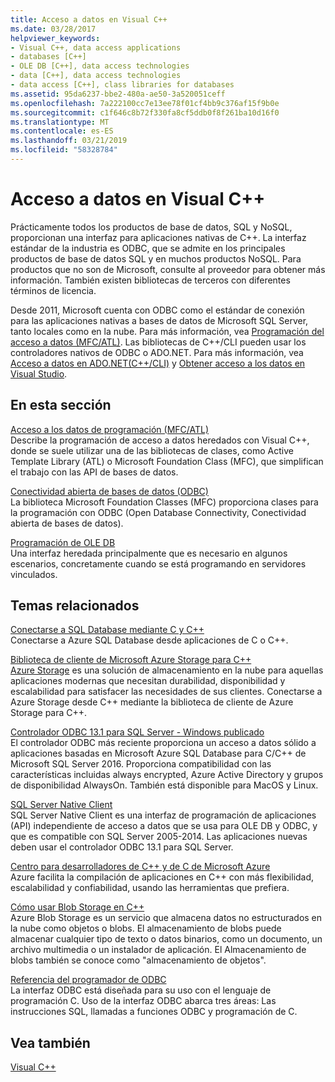```yaml
---
title: Acceso a datos en Visual C++
ms.date: 03/28/2017
helpviewer_keywords:
- Visual C++, data access applications
- databases [C++]
- OLE DB [C++], data access technologies
- data [C++], data access technologies
- data access [C++], class libraries for databases
ms.assetid: 95da6237-bbe2-480a-ae50-3a520051ceff
ms.openlocfilehash: 7a222100cc7e13ee78f01cf4bb9c376af15f9b0e
ms.sourcegitcommit: c1f646c8b72f330fa8cf5ddb0f8f261ba10d16f0
ms.translationtype: MT
ms.contentlocale: es-ES
ms.lasthandoff: 03/21/2019
ms.locfileid: "58328784"
---
```

# <a name="data-access-in-visual-c"></a>Acceso a datos en Visual C++

Prácticamente todos los productos de base de datos, SQL y NoSQL, proporcionan una interfaz para aplicaciones nativas de C++. La interfaz estándar de la industria es ODBC, que se admite en los principales productos de base de datos SQL y en muchos productos NoSQL. Para productos que no son de Microsoft, consulte al proveedor para obtener más información. También existen bibliotecas de terceros con diferentes términos de licencia.

Desde 2011, Microsoft cuenta con ODBC como el estándar de conexión para las aplicaciones nativas a bases de datos de Microsoft SQL Server, tanto locales como en la nube. Para más información, vea [Programación del acceso a datos \(MFC/ATL\)](data-access-programming-mfc-atl.md). Las bibliotecas de C++/CLI pueden usar los controladores nativos de ODBC o ADO.NET. Para más información, vea [Acceso a datos en ADO.NET(C++/CLI)](../dotnet/data-access-using-adonet-cpp-cli.md) y [Obtener acceso a los datos en Visual Studio](https://docs.microsoft.com/visualstudio/data-tools/accessing-data-in-visual-studio).

## <a name="in-this-section"></a>En esta sección

[Acceso a los datos de programación (MFC/ATL)](data-access-programming-mfc-atl.md)<br/>
Describe la programación de acceso a datos heredados con Visual C++, donde se suele utilizar una de las bibliotecas de clases, como Active Template Library (ATL) o Microsoft Foundation Class (MFC), que simplifican el trabajo con las API de bases de datos.

[Conectividad abierta de bases de datos (ODBC)](odbc/open-database-connectivity-odbc.md)<br/>
La biblioteca Microsoft Foundation Classes (MFC) proporciona clases para la programación con ODBC (Open Database Connectivity, Conectividad abierta de bases de datos).

[Programación de OLE DB](oledb/ole-db-programming.md)<br/>
Una interfaz heredada principalmente que es necesario en algunos escenarios, concretamente cuando se está programando en servidores vinculados.

## <a name="related-topics"></a>Temas relacionados

[Conectarse a SQL Database mediante C y C++](/azure/sql-database/sql-database-develop-cplusplus-simple)<br/>
Conectarse a Azure SQL Database desde aplicaciones de C o C++.

[Biblioteca de cliente de Microsoft Azure Storage para C++](https://github.com/Azure/azure-storage-cpp)<br/>
[Azure Storage](/azure/storage/storage-introduction) es una solución de almacenamiento en la nube para aquellas aplicaciones modernas que necesitan durabilidad, disponibilidad y escalabilidad para satisfacer las necesidades de sus clientes. Conectarse a Azure Storage desde C++ mediante la biblioteca de cliente de Azure Storage para C++.

[Controlador ODBC 13.1 para SQL Server - Windows publicado](https://blogs.msdn.microsoft.com/sqlnativeclient/2016/08/01/announcing-the-odbc-driver-13-1-for-sql-server)<br/>
El controlador ODBC más reciente proporciona un acceso a datos sólido a aplicaciones basadas en Microsoft Azure SQL Database para C/C++ de Microsoft SQL Server 2016. Proporciona compatibilidad con las características incluidas always encrypted, Azure Active Directory y grupos de disponibilidad AlwaysOn. También está disponible para MacOS y Linux.

[SQL Server Native Client](/sql/relational-databases/native-client/sql-server-native-client-programming)<br/>
SQL Server Native Client es una interfaz de programación de aplicaciones (API) independiente de acceso a datos que se usa para OLE DB y ODBC, y que es compatible con SQL Server 2005-2014. Las aplicaciones nuevas deben usar el controlador ODBC 13.1 para SQL Server.

[Centro para desarrolladores de C++ y de C de Microsoft Azure](https://azure.microsoft.com/develop/cpp/)<br/>
Azure facilita la compilación de aplicaciones en C++ con más flexibilidad, escalabilidad y confiabilidad, usando las herramientas que prefiera.

[Cómo usar Blob Storage en C++](https://docs.microsoft.com/azure/storage/storage-c-plus-plus-how-to-use-blobs)<br/>
Azure Blob Storage es un servicio que almacena datos no estructurados en la nube como objetos o blobs. El almacenamiento de blobs puede almacenar cualquier tipo de texto o datos binarios, como un documento, un archivo multimedia o un instalador de aplicación. El Almacenamiento de blobs también se conoce como "almacenamiento de objetos".

[ Referencia del programador de ODBC](https://docs.microsoft.com/sql/odbc/reference/odbc-programmer-s-reference)<br/>
La interfaz ODBC está diseñada para su uso con el lenguaje de programación C. Uso de la interfaz ODBC abarca tres áreas: Las instrucciones SQL, llamadas a funciones ODBC y programación de C.

## <a name="see-also"></a>Vea también

[Visual C++](../visual-cpp-in-visual-studio.md)
